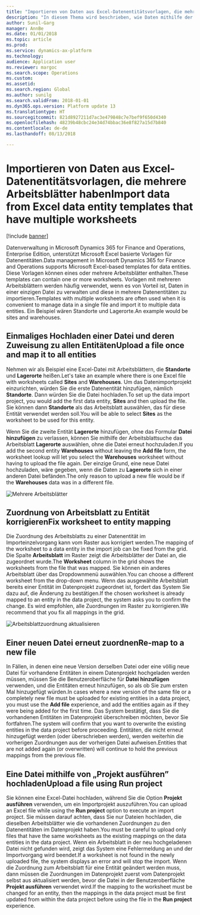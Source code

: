 ```yaml
---
title: "Importieren von Daten aus Excel-Datenentitätsvorlagen, die mehrere Arbeitsblätter haben"
description: "In diesem Thema wird beschrieben, wie Daten mithilfe der Excel-Datenentitätsvorlagen in Microsoft Dynamics 365 for Finance and Operations importiert werden."
author: Sunil-Garg
manager: AnnBe
ms.date: 01/01/2018
ms.topic: article
ms.prod: 
ms.service: dynamics-ax-platform
ms.technology: 
audience: Application user
ms.reviewer: margoc
ms.search.scope: Operations
ms.custom: 
ms.assetid: 
ms.search.region: Global
ms.author: sunilg
ms.search.validFrom: 2018-01-01
ms.dyn365.ops.version: Platform update 13
ms.translationtype: HT
ms.sourcegitcommit: 821d8927211d7ac3e479848c7e7bef9f650d4340
ms.openlocfilehash: 48239b48cbc24e34d74bbac36e8f827a15d7b840
ms.contentlocale: de-de
ms.lasthandoff: 08/13/2018

---
```


# <a name="import-data-from-excel-data-entity-templates-that-have-multiple-worksheets"></a><span data-ttu-id="288bb-103">Importieren von Daten aus Excel-Datenentitätsvorlagen, die mehrere Arbeitsblätter haben</span><span class="sxs-lookup"><span data-stu-id="288bb-103">Import data from Excel data entity templates that have multiple worksheets</span></span>

[!include [banner](../includes/banner.md)]

<span data-ttu-id="288bb-104">Datenverwaltung in Microsoft Dynamics 365 for Finance and Operations, Enterprise Edition, unterstützt Microsoft Excel basierte Vorlagen für Datenentitäten.</span><span class="sxs-lookup"><span data-stu-id="288bb-104">Data management in Microsoft Dynamics 365 for Finance and Operations supports Microsoft Excel-based templates for data entities.</span></span> <span data-ttu-id="288bb-105">Diese Vorlagen können eines oder mehrere Arbeitsblätter enthalten.</span><span class="sxs-lookup"><span data-stu-id="288bb-105">These templates can contain one or more worksheets.</span></span> <span data-ttu-id="288bb-106">Vorlagen mit mehreren Arbeitsblättern werden häufig verwendet, wenn es von Vorteil ist, Daten in einer einzigen Datei zu verwalten und diese in mehrere Datenentitäten zu importieren.</span><span class="sxs-lookup"><span data-stu-id="288bb-106">Templates with multiple worksheets are often used when it is convenient to manage data in a single file and import it to multiple data entities.</span></span> <span data-ttu-id="288bb-107">Ein Beispiel wären Standorte und Lagerorte.</span><span class="sxs-lookup"><span data-stu-id="288bb-107">An example would be sites and warehouses.</span></span>

## <a name="upload-a-file-once-and-map-it-to-all-entities"></a><span data-ttu-id="288bb-108">Einmaliges Hochladen einer Datei und deren Zuweisung zu allen Entitäten</span><span class="sxs-lookup"><span data-stu-id="288bb-108">Upload a file once and map it to all entities</span></span>
<span data-ttu-id="288bb-109">Nehmen wir als Beispiel eine Excel-Datei mit Arbeitsblättern, die **Standorte** und **Lagerorte** heißen.</span><span class="sxs-lookup"><span data-stu-id="288bb-109">Let's take an example where there is one Excel file with worksheets called **Sites** and **Warehouses**.</span></span> <span data-ttu-id="288bb-110">Um das Datenimportprojekt einzurichten, würden Sie die erste Datenentität hinzufügen, nämlich **Standorte**. Dann würden Sie die Datei hochladen.</span><span class="sxs-lookup"><span data-stu-id="288bb-110">To set up the data import project, you would add the first data entity, **Sites** and then upload the file.</span></span> <span data-ttu-id="288bb-111">Sie können dann **Standorte** als das Arbeitsblatt auswählen, das für diese Entität verwendet werden soll.</span><span class="sxs-lookup"><span data-stu-id="288bb-111">You will be able to select **Sites** as the worksheet to be used for this entity.</span></span>

<span data-ttu-id="288bb-112">Wenn Sie die zweite Entität **Lagerorte** hinzufügen, ohne das Formular **Datei hinzufügen** zu verlassen, können Sie mithilfe der Arbeitsblattsuche das Arbeitsblatt **Lagerorte** auswählen, ohne die Datei erneut hochzuladen.</span><span class="sxs-lookup"><span data-stu-id="288bb-112">If you add the second entity **Warehouses** without leaving the **Add file** form, the worksheet lookup will let you select the **Warehouses** worksheet without having to upload the file again.</span></span> <span data-ttu-id="288bb-113">Der einzige Grund, eine neue Datei hochzuladen, wäre gegeben, wenn die Daten zu **Lagerorte** sich in einer anderen Datei befänden.</span><span class="sxs-lookup"><span data-stu-id="288bb-113">The only reason to upload a new file would be if the **Warehouses** data was in a different file.</span></span>

![Mehrere Arbeitsblätter](./media/AddFileMultipleWorkSheets.png)

## <a name="fix-worksheet-to-entity-mapping"></a><span data-ttu-id="288bb-115">Zuordnung von Arbeitsblatt zu Entität korrigieren</span><span class="sxs-lookup"><span data-stu-id="288bb-115">Fix worksheet to entity mapping</span></span>

<span data-ttu-id="288bb-116">Die Zuordnung des Arbeitsblatts zu einer Datenentität im Importeinzelvorgang kann vom Raster aus korrigiert werden.</span><span class="sxs-lookup"><span data-stu-id="288bb-116">The mapping of the worksheet to a data entity in the import job can be fixed from the grid.</span></span> <span data-ttu-id="288bb-117">Die Spalte **Arbeitsblatt** im Raster zeigt die Arbeitsblätter der Datei an, die zugeordnet wurde.</span><span class="sxs-lookup"><span data-stu-id="288bb-117">The **Worksheet** column in the grid shows the worksheets from the file that was mapped.</span></span> <span data-ttu-id="288bb-118">Sie können ein anderes Arbeitsblatt über das Dropdownmenü auswählen.</span><span class="sxs-lookup"><span data-stu-id="288bb-118">You can choose a different worksheet from the drop-down menu.</span></span> <span data-ttu-id="288bb-119">Wenn das ausgewählte Arbeitsblatt bereits einer Entität im Datenprojekt zugeordnet ist, fordert das System Sie dazu auf, die Änderung zu bestätigen.</span><span class="sxs-lookup"><span data-stu-id="288bb-119">If the chosen worksheet is already mapped to an entity in the data project, the system asks you to confirm the change.</span></span> <span data-ttu-id="288bb-120">Es wird empfohlen, alle Zuordnungen im Raster zu korrigieren.</span><span class="sxs-lookup"><span data-stu-id="288bb-120">We recommend that you fix all mappings in the grid.</span></span>

![Arbeitsblattzuordnung aktualisieren](./media/UpdateMappings.png)

## <a name="re-map-to-a-new-file"></a><span data-ttu-id="288bb-122">Einer neuen Datei erneut zuordnen</span><span class="sxs-lookup"><span data-stu-id="288bb-122">Re-map to a new file</span></span>

<span data-ttu-id="288bb-123">In Fällen, in denen eine neue Version derselben Datei oder eine völlig neue Datei für vorhandene Entitäten in einem Datenprojekt hochgeladen werden müssen, müssen Sie die Benutzeroberfläche für **Datei hinzufügen** verwenden, und die Entitäten erneut hinzufügen, so als ob Sie zum ersten Mal hinzugefügt würden.</span><span class="sxs-lookup"><span data-stu-id="288bb-123">In cases where a new version of the same file or a completely new file must be uploaded for existing entities in a data project, you must use the **Add file** experience, and add the entities again as if they were being added for the first time.</span></span> <span data-ttu-id="288bb-124">Das System bestätigt, dass Sie die vorhandenen Entitäten im Datenprojekt überschreiben möchten, bevor Sie fortfahren.</span><span class="sxs-lookup"><span data-stu-id="288bb-124">The system will confirm that you want to overwrite the existing entities in the data project before proceeding.</span></span> <span data-ttu-id="288bb-125">Entitäten, die nicht erneut hinzugefügt werden (oder überschrieben werden), werden weiterhin die vorherigen Zuordnungen aus der vorherigen Datei aufweisen.</span><span class="sxs-lookup"><span data-stu-id="288bb-125">Entities that are not added again (or overwritten) will continue to hold the previous mappings from the previous file.</span></span>

## <a name="upload-a-file-using-run-project"></a><span data-ttu-id="288bb-126">Eine Datei mithilfe von „Projekt ausführen” hochladen</span><span class="sxs-lookup"><span data-stu-id="288bb-126">Upload a file using Run project</span></span>

<span data-ttu-id="288bb-127">Sie können eine Excel-Datei hochladen, während Sie die Option **Projekt ausführen** verwenden, um ein Importprojekt auszuführen.</span><span class="sxs-lookup"><span data-stu-id="288bb-127">You can upload an Excel file while using the **Run project** option to execute an import project.</span></span> <span data-ttu-id="288bb-128">Sie müssen darauf achten, dass Sie nur Dateien hochladen, die dieselben Arbeitsblätter wie die vorhandenen Zuordnungen zu den Datenentitäten im Datenprojekt haben.</span><span class="sxs-lookup"><span data-stu-id="288bb-128">You must be careful to upload only files that have the same worksheets as the existing mappings on the data entities in the data project.</span></span> <span data-ttu-id="288bb-129">Wenn ein Arbeitsblatt in der neu hochgeladenen Datei nicht gefunden wird, zeigt das System eine Fehlermeldung an und der Importvorgang wird beendet.</span><span class="sxs-lookup"><span data-stu-id="288bb-129">If a worksheet is not found in the newly uploaded file, the system displays an error and will stop the import.</span></span> <span data-ttu-id="288bb-130">Wenn die Zuordnung zum Arbeitsblatt für eine Entität geändert werden muss, dann müssen die Zuordnungen im Datenprojekt zuerst vom Datenprojekt selbst aus aktualisiert werden, bevor die Datei in der Benutzeroberfläche **Projekt ausführen** verwendet wird.</span><span class="sxs-lookup"><span data-stu-id="288bb-130">If the mapping to the worksheet must be changed for an entity, then the mappings in the data project must be first updated from within the data project before using the file in the **Run project** experience.</span></span>

